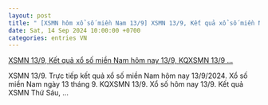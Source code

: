 ```yaml
---
layout: post
title: " [XSMN hôm xổ số miền Nam 13/9] XSMN 13/9, Kết quả xổ số miền Nam hôm nay 13/9, KQXSMN 13/9 ..."
date: Sat, 14 Sep 2024 10:00:00 +0700
categories: entries VN
---
```

[XSMN 13/9, Kết quả xổ số miền Nam hôm nay 13/9, KQXSMN 13/9 ...](https://congthuong.vn/xsmn-139-ket-qua-xo-so-mien-nam-hom-nay-1392024-xo-so-mien-nam-ngay-13-thang-9truc-tiep-xsmn-139-345582.html)

XSMN 13/9. Trực tiếp kết quả xổ số miền Nam hôm nay 13/9/2024. Xổ số miền Nam ngày 13 tháng 9. KQXSMN 13/9. Xổ số hôm nay 13/9. Kết quả XSMN Thứ Sáu, ...

